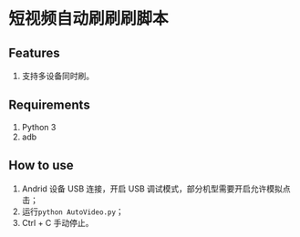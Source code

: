# 短视频自动刷刷刷脚本

## Features

1. 支持多设备同时刷。

## Requirements

1. Python 3
2. adb

## How to use

1. Andrid 设备 USB 连接，开启 USB 调试模式，部分机型需要开启允许模拟点击；
2. 运行`python AutoVideo.py`；
3. Ctrl + C 手动停止。